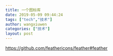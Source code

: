 ```yaml
---
title: 一个图标库
date: 2019-05-09 09:44:24
tags: ["tech","技术"]
author: wangxiuwen
categories: ["技术"]
layout: post
---
```


<https://github.com/feathericons/feather#feather>